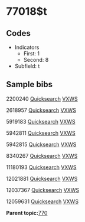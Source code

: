 # 77018$t

## Codes

-   Indicators
    -   First: 1
    -   Second: 8
-   Subfield: t

## Sample bibs

2200240 [Quicksearch](https://search.library.yale.edu/catalog/2200240) [VXWS](http://prodorbis.library.yale.edu:7014/vxws/GetHoldingsService?bibId=2200240)

2618957 [Quicksearch](https://search.library.yale.edu/catalog/2618957) [VXWS](http://prodorbis.library.yale.edu:7014/vxws/GetHoldingsService?bibId=2618957)

5919183 [Quicksearch](https://search.library.yale.edu/catalog/5919183) [VXWS](http://prodorbis.library.yale.edu:7014/vxws/GetHoldingsService?bibId=5919183)

5942811 [Quicksearch](https://search.library.yale.edu/catalog/5942811) [VXWS](http://prodorbis.library.yale.edu:7014/vxws/GetHoldingsService?bibId=5942811)

5942815 [Quicksearch](https://search.library.yale.edu/catalog/5942815) [VXWS](http://prodorbis.library.yale.edu:7014/vxws/GetHoldingsService?bibId=5942815)

8340267 [Quicksearch](https://search.library.yale.edu/catalog/8340267) [VXWS](http://prodorbis.library.yale.edu:7014/vxws/GetHoldingsService?bibId=8340267)

11180193 [Quicksearch](https://search.library.yale.edu/catalog/11180193) [VXWS](http://prodorbis.library.yale.edu:7014/vxws/GetHoldingsService?bibId=11180193)

12021881 [Quicksearch](https://search.library.yale.edu/catalog/12021881) [VXWS](http://prodorbis.library.yale.edu:7014/vxws/GetHoldingsService?bibId=12021881)

12037367 [Quicksearch](https://search.library.yale.edu/catalog/12037367) [VXWS](http://prodorbis.library.yale.edu:7014/vxws/GetHoldingsService?bibId=12037367)

12059631 [Quicksearch](https://search.library.yale.edu/catalog/12059631) [VXWS](http://prodorbis.library.yale.edu:7014/vxws/GetHoldingsService?bibId=12059631)

**Parent topic:**[770](../../tags/770/770.md)

